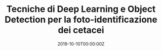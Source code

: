 ---
title: "Tecniche di Deep Learning e Object Detection per la foto-identificazione dei cetacei"
authors: ""
date: "2019-10-10T00:00:00Z"
#doi: "10.3390/electronics9050758"

# Schedule page publish date (NOT publication's date).
# publishDate: "2020-04-10T00:00:00Z"

# Publication type.
# Legend: 0 = Uncategorized; 1 = Conference paper; 2 = Journal article;
# 3 = Preprint / Working Paper; 4 = Report; 5 = Book; 6 = Book section;
# 7 = Thesis; 8 = Patent
publication_types: ["7"]

# Publication name and optional abbreviated publication name.
# publication: "*arXiv preprint*"
# publication_short: In *Electronics 2020, 9, 758*

# abstract: "We present a machine learning approach for model-independent new physics searches.
# The corresponding algorithm is powered by recent large-scale implementations of kernel
# methods, nonparametric learning algorithms that can approximate any continuous function
# given enough data. Based on the original proposal by D’Agnolo and Wulzer [1], the model
# evaluates the compatibility between experimental data and a reference model, by implementing a hypothesis testing procedure based on the likelihood ratio. Model-independence
# is enforced by avoiding any prior assumption about the presence or shape of new physics
# components in the measurements. We show that our approach has dramatic advantages
# compared to neural network implementations in terms of training times and computational
# resources, while maintaining comparable performances. In particular, we conduct our tests
# on higher dimensional datasets, a step forward with respect to previous studies."

# Summary. An optional shortened abstract.
#summary: A novel algorithm for the detection of dorsal fins is presented in the context of a fully automated pipeline for the photo-identification of Risso’s dolphins. A lightweight convolutional neural network (CNN) architecture is proposed to recognize fins among cropped images, filtering the inputs for the photo-identification algorithm.

tags:
- Deep learning
- Computer vision
- Cetaceans
featured: false

links:
# - name: Custom Link
# url: 'https://github.com/gvlos/Tesi-triennale'
url_pdf: 'https://github.com/gvlos/Tesi-triennale/blob/master/BS_Thesis_github_version.pdf'
# url_code: '#'
# url_dataset: '#'
# url_poster: 'https://gvlosapio.netlify.app/publication/journal-article/poster.pdf'
# url_project: ''
url_slides: 'https://github.com/gvlos/Tesi-triennale/blob/master/Presentation.pdf'
# url_source: '#'
# url_video: 'https://weconf.eu/imeko-metrosea-2020/presentation/lightweight-and-efficient-convolutional-neural-networks-for-recognition-of-dolphin-dorsal-fins'

# Featured image
# To use, add an image named `featured.jpg/png` to your page's folder. 
image: 
  caption: ''
  focal_point: ""
  preview_only: false

# Associated Projects (optional).
#   Associate this publication with one or more of your projects.
#   Simply enter your project's folder or file name without extension.
#   E.g. `internal-project` references `content/project/internal-project/index.md`.
#   Otherwise, set `projects: []`.
projects: []

# Slides (optional).
#   Associate this publication with Markdown slides.
#   Simply enter your slide deck's filename without extension.
#   E.g. `slides: "example"` references `content/slides/example/index.md`.
#   Otherwise, set `slides: ""`.
slides: ""
---
